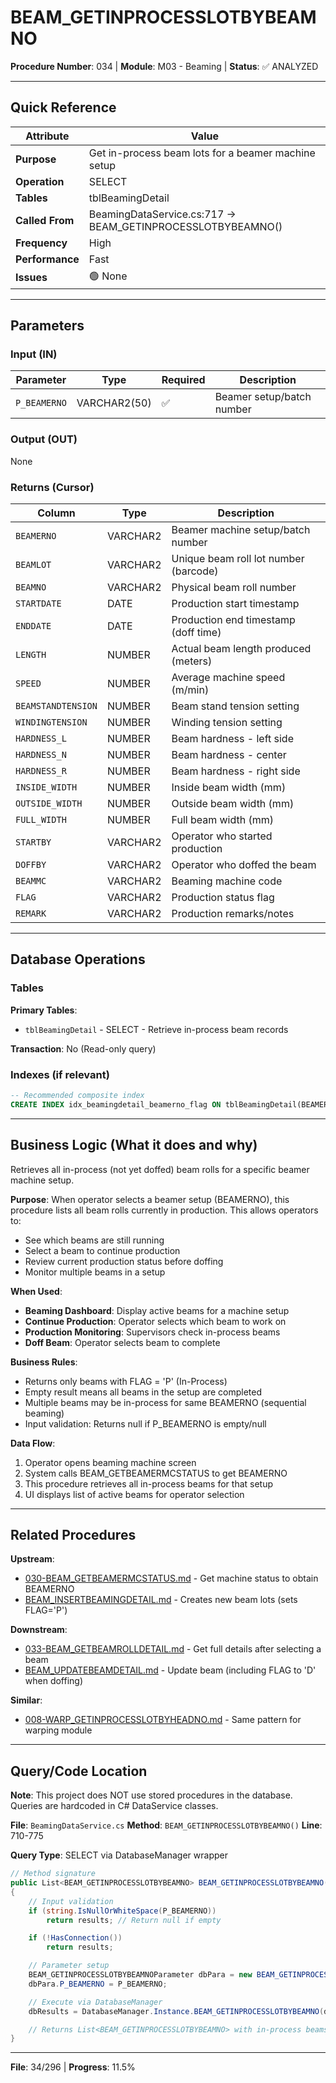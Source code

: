 # BEAM_GETINPROCESSLOTBYBEAMNO

**Procedure Number**: 034 | **Module**: M03 - Beaming | **Status**: ✅ ANALYZED

---

## Quick Reference

| Attribute | Value |
|-----------|-------|
| **Purpose** | Get in-process beam lots for a beamer machine setup |
| **Operation** | SELECT |
| **Tables** | tblBeamingDetail |
| **Called From** | BeamingDataService.cs:717 → BEAM_GETINPROCESSLOTBYBEAMNO() |
| **Frequency** | High |
| **Performance** | Fast |
| **Issues** | 🟢 None |

---

## Parameters

### Input (IN)

| Parameter | Type | Required | Description |
|-----------|------|----------|-------------|
| `P_BEAMERNO` | VARCHAR2(50) | ✅ | Beamer setup/batch number |

### Output (OUT)

None

### Returns (Cursor)

| Column | Type | Description |
|--------|------|-------------|
| `BEAMERNO` | VARCHAR2 | Beamer machine setup/batch number |
| `BEAMLOT` | VARCHAR2 | Unique beam roll lot number (barcode) |
| `BEAMNO` | VARCHAR2 | Physical beam roll number |
| `STARTDATE` | DATE | Production start timestamp |
| `ENDDATE` | DATE | Production end timestamp (doff time) |
| `LENGTH` | NUMBER | Actual beam length produced (meters) |
| `SPEED` | NUMBER | Average machine speed (m/min) |
| `BEAMSTANDTENSION` | NUMBER | Beam stand tension setting |
| `WINDINGTENSION` | NUMBER | Winding tension setting |
| `HARDNESS_L` | NUMBER | Beam hardness - left side |
| `HARDNESS_N` | NUMBER | Beam hardness - center |
| `HARDNESS_R` | NUMBER | Beam hardness - right side |
| `INSIDE_WIDTH` | NUMBER | Inside beam width (mm) |
| `OUTSIDE_WIDTH` | NUMBER | Outside beam width (mm) |
| `FULL_WIDTH` | NUMBER | Full beam width (mm) |
| `STARTBY` | VARCHAR2 | Operator who started production |
| `DOFFBY` | VARCHAR2 | Operator who doffed the beam |
| `BEAMMC` | VARCHAR2 | Beaming machine code |
| `FLAG` | VARCHAR2 | Production status flag |
| `REMARK` | VARCHAR2 | Production remarks/notes |

---

## Database Operations

### Tables

**Primary Tables**:
- `tblBeamingDetail` - SELECT - Retrieve in-process beam records

**Transaction**: No (Read-only query)

### Indexes (if relevant)

```sql
-- Recommended composite index
CREATE INDEX idx_beamingdetail_beamerno_flag ON tblBeamingDetail(BEAMERNO, FLAG);
```

---

## Business Logic (What it does and why)

Retrieves all in-process (not yet doffed) beam rolls for a specific beamer machine setup.

**Purpose**: When operator selects a beamer setup (BEAMERNO), this procedure lists all beam rolls currently in production. This allows operators to:
- See which beams are still running
- Select a beam to continue production
- Review current production status before doffing
- Monitor multiple beams in a setup

**When Used**:
- **Beaming Dashboard**: Display active beams for a machine setup
- **Continue Production**: Operator selects which beam to work on
- **Production Monitoring**: Supervisors check in-process beams
- **Doff Beam**: Operator selects beam to complete

**Business Rules**:
- Returns only beams with FLAG = 'P' (In-Process)
- Empty result means all beams in the setup are completed
- Multiple beams may be in-process for same BEAMERNO (sequential beaming)
- Input validation: Returns null if P_BEAMERNO is empty/null

**Data Flow**:
1. Operator opens beaming machine screen
2. System calls BEAM_GETBEAMERMCSTATUS to get BEAMERNO
3. This procedure retrieves all in-process beams for that setup
4. UI displays list of active beams for operator selection

---

## Related Procedures

**Upstream**:
- [030-BEAM_GETBEAMERMCSTATUS.md](./030-BEAM_GETBEAMERMCSTATUS.md) - Get machine status to obtain BEAMERNO
- [BEAM_INSERTBEAMINGDETAIL.md](./BEAM_INSERTBEAMINGDETAIL.md) - Creates new beam lots (sets FLAG='P')

**Downstream**:
- [033-BEAM_GETBEAMROLLDETAIL.md](./033-BEAM_GETBEAMROLLDETAIL.md) - Get full details after selecting a beam
- [BEAM_UPDATEBEAMDETAIL.md](./BEAM_UPDATEBEAMDETAIL.md) - Update beam (including FLAG to 'D' when doffing)

**Similar**:
- [008-WARP_GETINPROCESSLOTBYHEADNO.md](../02_Warping/008-WARP_GETINPROCESSLOTBYHEADNO.md) - Same pattern for warping module

---

## Query/Code Location

**Note**: This project does NOT use stored procedures in the database. Queries are hardcoded in C# DataService classes.

**File**: `BeamingDataService.cs`
**Method**: `BEAM_GETINPROCESSLOTBYBEAMNO()`
**Line**: 710-775

**Query Type**: SELECT via DatabaseManager wrapper

```csharp
// Method signature
public List<BEAM_GETINPROCESSLOTBYBEAMNO> BEAM_GETINPROCESSLOTBYBEAMNO(string P_BEAMERNO)
{
    // Input validation
    if (string.IsNullOrWhiteSpace(P_BEAMERNO))
        return results; // Return null if empty

    if (!HasConnection())
        return results;

    // Parameter setup
    BEAM_GETINPROCESSLOTBYBEAMNOParameter dbPara = new BEAM_GETINPROCESSLOTBYBEAMNOParameter();
    dbPara.P_BEAMERNO = P_BEAMERNO;

    // Execute via DatabaseManager
    dbResults = DatabaseManager.Instance.BEAM_GETINPROCESSLOTBYBEAMNO(dbPara);

    // Returns List<BEAM_GETINPROCESSLOTBYBEAMNO> with in-process beams only
}
```

---

**File**: 34/296 | **Progress**: 11.5%
